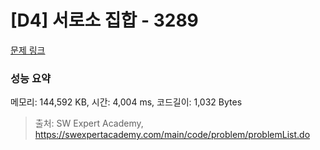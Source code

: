 # [D4] 서로소 집합 - 3289 

[문제 링크](https://swexpertacademy.com/main/code/problem/problemDetail.do?contestProbId=AWBJKA6qr2oDFAWr) 

### 성능 요약

메모리: 144,592 KB, 시간: 4,004 ms, 코드길이: 1,032 Bytes



> 출처: SW Expert Academy, https://swexpertacademy.com/main/code/problem/problemList.do